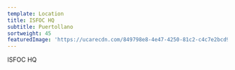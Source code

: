 ```yaml
---
template: Location
title: ISFOC HQ
subtitle: Puertollano
sortweight: 45
featuredImage: 'https://ucarecdn.com/849798e8-4e47-4250-81c2-c4c7e2bcd922/'
---
```

ISFOC HQ
